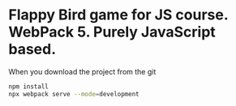 # Flappy Bird game for JS course. WebPack 5. Purely JavaScript based.

When you download the project from the git

```BASH
npm install
npx webpack serve --mode=development
```
